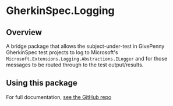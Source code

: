 # GherkinSpec.Logging

## Overview

A bridge package that allows the subject-under-test in GivePenny GherkinSpec test projects to log to Microsoft's `Microsoft.Extensions.Logging.Abstractions.ILogger` and for those messages to be routed through to the test output/results.

## Using this package

For full documentation, [see the GitHub repo](https://github.com/GivePenny/GherkinSpec.Logging/Readme.md)